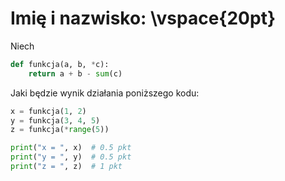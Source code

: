 # Imię i nazwisko:  \vspace{20pt}

Niech 

```py
def funkcja(a, b, *c):
    return a + b - sum(c)
```

Jaki będzie wynik działania poniższego kodu:

```py
x = funkcja(1, 2)
y = funkcja(3, 4, 5)
z = funkcja(*range(5))

print("x = ", x)  # 0.5 pkt
print("y = ", y)  # 0.5 pkt
print("z = ", z)  # 1 pkt
```
